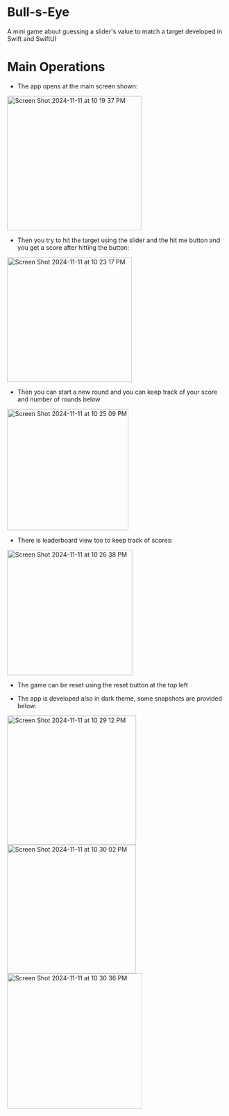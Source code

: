 # Bull-s-Eye
A mini game about guessing a slider's value to match a target developed in Swift and SwiftUI


# Main Operations
- The app opens at the main screen shown:


<img width="309" alt="Screen Shot 2024-11-11 at 10 19 37 PM" src="https://github.com/user-attachments/assets/727ad608-263d-4d1a-8ec3-9953104cc5f5">


- Then you try to hit the target using the slider and the hit me button and you get a score after hitting the button:



<img width="287" alt="Screen Shot 2024-11-11 at 10 23 17 PM" src="https://github.com/user-attachments/assets/a36c6891-6edb-45fb-b5b3-c97f13924583">


- Then you can start a new round and you can keep track of your score and number of rounds below



<img width="279" alt="Screen Shot 2024-11-11 at 10 25 09 PM" src="https://github.com/user-attachments/assets/8f176365-dbdc-45d8-b03d-74515a8e0583">



- There is leaderboard view too to keep track of scores:


<img width="288" alt="Screen Shot 2024-11-11 at 10 26 38 PM" src="https://github.com/user-attachments/assets/82472b59-6586-422e-954e-7c409811dcab">


- The game can be reset using the reset button at the top left
  
- The app is developed also in dark theme, some snapshots are provided below:


<img width="297" alt="Screen Shot 2024-11-11 at 10 29 12 PM" src="https://github.com/user-attachments/assets/d80093e3-b463-472f-bee6-49ae88386af6">

<img width="296" alt="Screen Shot 2024-11-11 at 10 30 02 PM" src="https://github.com/user-attachments/assets/08b81158-76ee-4ffe-b906-040d59b84940">

<img width="311" alt="Screen Shot 2024-11-11 at 10 30 36 PM" src="https://github.com/user-attachments/assets/8543cd25-21a5-4422-b5bd-0faf1243ecaf">
